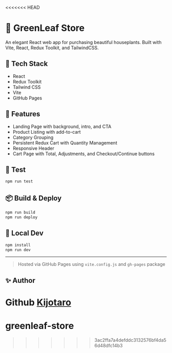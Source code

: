 <<<<<<< HEAD
# 🎿 GreenLeaf Store

An elegant React web app for purchasing beautiful houseplants. Built with Vite, React, Redux Toolkit, and TailwindCSS.

## 🧰 Tech Stack
- React
- Redux Toolkit
- Tailwind CSS
- Vite
- GitHub Pages

## 🚀 Features
- Landing Page with background, intro, and CTA
- Product Listing with add-to-cart
- Category Grouping
- Persistent Redux Cart with Quantity Management
- Responsive Header
- Cart Page with Total, Adjustments, and Checkout/Continue buttons

## 🧪 Test
```bash
npm run test
```

## 📦 Build & Deploy
```bash
npm run build
npm run deploy
```

## 🔧 Local Dev
```bash
npm install
npm run dev
```

---

> Hosted via GitHub Pages using `vite.config.js` and `gh-pages` package

## ✨ Author
Github [Kijotaro](https://github.com/KIJOTARO)
=======
# greenleaf-store
>>>>>>> 3ac2ffa7a4defddc3132576bf4da56d48dfc14b3
